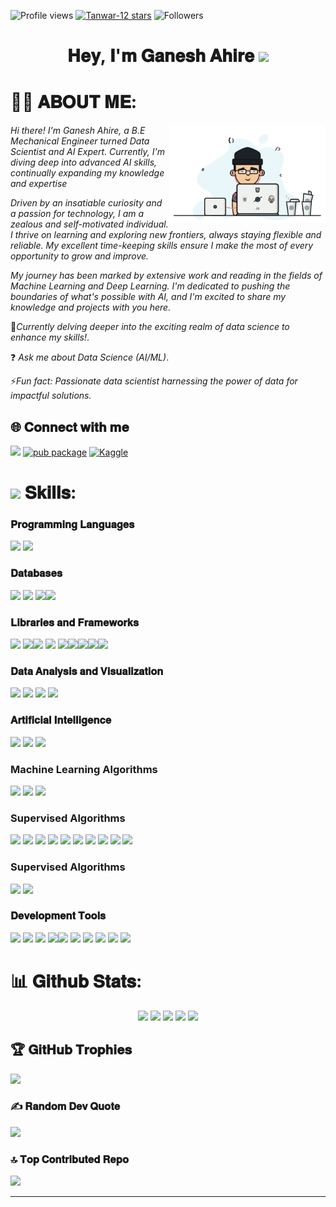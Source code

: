 ![Profile views](https://komarev.com/ghpvc/?username=GaneshAhire30&style=for-the-badge&color=013243 )
[![Tanwar-12 stars](https://img.shields.io/github/stars/GaneshAhire30?color=DAF7A6&style=for-the-badge&logo=https://github.com/GaneshAhire30/repo/raw/main/path/to/your/image.png)](https://github.com/GaneshAhire30?tab=repositories&sort=stargazers)
![Followers](https://img.shields.io/github/followers/GaneshAhire30?style=for-the-badge&color=013243)





<h1 align="center"> 𝐇𝐞𝐲, 𝐈'𝐦 𝐆𝐚𝐧𝐞𝐬𝐡 𝐀𝐡𝐢𝐫𝐞  <img src="https://media.giphy.com/media/hvRJCLFzcasrR4ia7z/giphy.gif" width="25px"></h1>

# 🙋‍♂️ 𝐀𝐁𝐎𝐔𝐓 𝐌𝐄:

<img align="right" alt="coding" width="250" src="https://github.com/GaneshAhire30/GaneshAhire30/blob/main/GH.gif">

*Hi there! I'm Ganesh Ahire, a B.E Mechanical Engineer turned Data Scientist and AI Expert. Currently, I'm diving deep into advanced AI skills, continually expanding my knowledge and expertise*

*Driven by an insatiable curiosity and a passion for technology, I am a zealous and self-motivated individual. I thrive on learning and exploring new frontiers, always staying flexible and reliable. My excellent time-keeping skills ensure I make the most of every opportunity to grow and improve.*

*My journey has been marked by extensive work and reading in the fields of Machine Learning and Deep Learning. I'm dedicated to pushing the boundaries of what's possible with AI, and I'm excited to share my knowledge and projects with you here.*

📝*Currently delving deeper into the exciting realm of data science to enhance my skills!*.

❓ *Ask me about Data Science (AI/ML)*.

⚡*Fun fact: Passionate data scientist harnessing the power of data for impactful solutions.*

## 🌐  𝐂𝐨𝐧𝐧𝐞𝐜𝐭 𝐰𝐢𝐭𝐡 𝐦𝐞


[![](https://img.shields.io/badge/Gmail-0077B5?style=for-the-badge&logo=gmail&logoColor=white)](mailto:ganeshahire783@gmail.com)
 [![pub package](https://img.shields.io/badge/LinkedIn-2F4F4F?style=for-the-badge&logo=linkedin&logoColor=white)](https://linkedin.com/in/https://www.linkedin.com/in/ganesh-ahire-8a9a31233)
 [![Kaggle](https://img.shields.io/badge/Kaggle-0077B5?style=for-the-badge&logo=kaggle&logoColor=white)](https://www.kaggle.com/ganeshahire0)


# <img src='https://user-images.githubusercontent.com/74038190/206662607-d9e7591e-bbf9-42f9-9386-29efc927bc16.gif' width="40">  𝐒𝐤𝐢𝐥𝐥𝐬: 

### 𝐏𝐫𝐨𝐠𝐫𝐚𝐦𝐦𝐢𝐧𝐠 𝐋𝐚𝐧𝐠𝐮𝐚𝐠𝐞𝐬
 <img src="https://img.shields.io/badge/Python-323330?style=for-the-badge&logo=Python&logoColor=white"/>  <img src="https://img.shields.io/badge/C%2B%2B-00599C?style=for-the-badge&logo=c%2B%2B&logoColor=white"/>

### 𝐃𝐚𝐭𝐚𝐛𝐚𝐬𝐞𝐬
 <img src="https://img.shields.io/badge/MySQL-005C84?style=for-the-badge&logo=mysql&logoColor=white"/> <img src="https://img.shields.io/badge/PostgreSQL-20232A?style=for-the-badge&logo=postgresql&logoColor=white"/> <img src="https://img.shields.io/badge/SQLite-07405E?style=for-the-badge&logo=sqlite&logoColor=white"/><img src="https://img.shields.io/badge/MongoDB-20232A?style=for-the-badge&logo=MongoDB&logoColor=white"/>

### 𝐋𝐢𝐛𝐫𝐚𝐫𝐢𝐞𝐬 𝐚𝐧𝐝 𝐅𝐫𝐚𝐦𝐞𝐰𝐨𝐫𝐤𝐬

<img src="https://img.shields.io/badge/Pandas-20232A?style=for-the-badge&logo=Pandas&logoColor=61DAFB"/> <img src="https://img.shields.io/badge/Numpy-0077B5?style=for-the-badge&logo=Numpy&logoColor=white"/><img src="https://img.shields.io/badge/Matplotlib-20232A?style=for-the-badge&logo=Pandas&logoColor=61DAFB"/>  <img src="https://img.shields.io/badge/Scikit-learn-0077B5?style=for-the-badge&logo=Scikit-learn&logoColor=white"/> <img src="https://img.shields.io/badge/Keras-20232A?style=for-the-badge&logo=Keras&logoColor=white"/><img src="https://img.shields.io/badge/Seaborn-0077B5?style=for-the-badge&logo=Seaborn&logoColor=61DAFB"/><img src="https://img.shields.io/badge/Regex-20232A?style=for-the-badge&logo=Regex&logoColor=white"/><img src="https://img.shields.io/badge/Tensorflow-0769AD?style=for-the-badge&logo=Tensorflow&logoColor=white"/><img src="https://img.shields.io/badge/Opencv-20232A?style=for-the-badge&logo=Opencv&logoColor=white"/>

### 𝐃𝐚𝐭𝐚 𝐀𝐧𝐚𝐥𝐲𝐬𝐢𝐬 𝐚𝐧𝐝 𝐕𝐢𝐬𝐮𝐚𝐥𝐢𝐳𝐚𝐭𝐢𝐨𝐧
<img src="https://img.shields.io/badge/Statistics-0077B5?style=for-the-badge&logo=Statistics&logoColor=white"/> <img src="https://img.shields.io/badge/Data Wranling-20232A?style=for-the-badge&logo=Data Wranling&logoColor=white" /> <img src="https://img.shields.io/badge/EDA-0077B5?style=for-the-badge&logo=EDA&logoColor=white"/>  <img src="https://img.shields.io/badge/Tableau-20232A?style=for-the-badge&logo=Tableau&logoColor=white" />

###  𝐀𝐫𝐭𝐢𝐟𝐢𝐜𝐢𝐚𝐥 𝐈𝐧𝐭𝐞𝐥𝐥𝐢𝐠𝐞𝐧𝐜𝐞
<img src="https://img.shields.io/badge/Machine Learning-0077B5?style=for-the-badge&logo=Machine Learning&logoColor=white"/> <img src="https://img.shields.io/badge/Deep learning-20232A?style=for-the-badge&logo=Deep learning&logoColor=white" /> <img src="https://img.shields.io/badge/CNN-0077B5?style=for-the-badge&logo=CNN&logoColor=white"/>

###  Machine Learning Algorithms
<img src="https://img.shields.io/badge/SUERVISED LEARNING-0077B5?style=for-the-badge&logo=SUERVISED LEARNING&logoColor=white"/> <img src="https://img.shields.io/badge/UNSUERVISED LEARNING-20232A?style=for-the-badge&logo=UNSUERVISED LEARNING&logoColor=white" /> <img src="https://img.shields.io/badge/REINFORCEMENT LEARNING-0077B5?style=for-the-badge&logo=REINFORCEMENT LEARNING&logoColor=white"/>

###  Supervised Algorithms
 <img src="https://img.shields.io/badge/LINEAR REGRESSION-0077B5?style=for-the-badge&logo=LINEAR REGRESSION&logoColor=white"/> <img src="https://img.shields.io/badge/LOGISTIC REGRESSION-20232A?style=for-the-badge&logo=LOGISTIC REGRESSION&logoColor=white" /> <img src="https://img.shields.io/badge/KNN-0077B5?style=for-the-badge&logo=KNN&logoColor=white"/> <img src="https://img.shields.io/badge/SVM-0077B5?style=for-the-badge&logo=SVM&logoColor=white"/> <img src="https://img.shields.io/badge/DECISION TREE-20232A?style=for-the-badge&logo=DECISION TREE&logoColor=white" /> <img src="https://img.shields.io/badge/RANDOM FOREST-0077B5?style=for-the-badge&logo=RANDOM FOREST&logoColor=white"/> <img src="https://img.shields.io/badge/XGBOOST-0077B5?style=for-the-badge&logo=XGBOOST&logoColor=white"/> <img src="https://img.shields.io/badge/GRADIENT BOOSTING-20232A?style=for-the-badge&logo=GRADIENT BOOSTING&logoColor=white" /> <img src="https://img.shields.io/badge/BAGGING-0077B5?style=for-the-badge&logo=BAGGING&logoColor=white"/> <img src="https://img.shields.io/badge/TIME SERIES FORECASTING-0077B5?style=for-the-badge&logo=TIME SERIES FORECASTING&logoColor=white"/> 

###  Supervised Algorithms
<img src="https://img.shields.io/badge/KMEANS-0077B5?style=for-the-badge&logo=KMEANS&logoColor=white"/> <img src="https://img.shields.io/badge/PCA-20232A?style=for-the-badge&logo=PCA&logoColor=white" />

###  𝐃𝐞𝐯𝐞𝐥𝐨𝐩𝐦𝐞𝐧𝐭 𝐓𝐨𝐨𝐥𝐬
 <a href="https://github.com/Tanwar-12"><img src="https://img.shields.io/badge/GitHub-20232A?style=for-the-badge&logo=github&logoColor=white"/></a> <img src="https://img.shields.io/badge/GIT-005C84?style=for-the-badge&logo=git&logoColor=white"/> <img src="https://img.shields.io/badge/Notepad++-20232A?style=for-the-badge&logo=Notepad++&logoColor=white"/> </a> <img src="https://img.shields.io/badge/SUBLIME TEXT-005C84?style=for-the-badge&logo=sublimetext&logoColor=white"/><img src="https://img.shields.io/badge/VSCode-0078D4?style=for-the-badge&logo=visual%20studio%20code&logoColor=white" /> <img src="https://img.shields.io/badge/Jupyter Notebook-20232A?style=for-the-badge&logo=Jupyter Notebook&logoColor=white" /> <img src="https://img.shields.io/badge/Colab-0078D4?style=for-the-badge&logo=Colab&logoColor=white" />  <img src="https://img.shields.io/badge/Google_chrome-20232A?style=for-the-badge&logo=Google-chrome&logoColor=white" /> <img src="https://img.shields.io/badge/Pycharm-0078D4?style=for-the-badge&logo=visual%20studio%20code&logoColor=white" />  <img src="https://img.shields.io/badge/Replit-20232A?style=for-the-badge&logo=Replit&logoColor=white" /> 

# 📊 𝐆𝐢𝐭𝐡𝐮𝐛 𝐒𝐭𝐚𝐭𝐬:
 <div align="center">
<img height="180em" src="https://github-profile-summary-cards.vercel.app/api/cards/profile-details?username=GaneshAhire30&theme=github_dark" />
<img height="180em" src="https://github-profile-summary-cards.vercel.app/api/cards/repos-per-language?username=GaneshAhire30&theme=github_dark"  />
<img height="180em" src="https://github-profile-summary-cards.vercel.app/api/cards/most-commit-language?username=GaneshAhire30&theme=github_dark"  />
<img height="180em" src="https://github-profile-summary-cards.vercel.app/api/cards/stats?username=GaneshAhire30&theme=github_dark"/>
<img height="180em" src="https://github-profile-summary-cards.vercel.app/api/cards/productive-time?username=GaneshAhire30&theme=github_dark" />
</div>




## 🏆 𝐆𝐢𝐭𝐇𝐮𝐛 𝐓𝐫𝐨𝐩𝐡𝐢𝐞𝐬
![](https://github-profile-trophy.vercel.app/?username=PawarMukesh&theme=juicyfresh&no-frame=true&no-bg=false&margin-w=4)


### ✍️ 𝐑𝐚𝐧𝐝𝐨𝐦 𝐃𝐞𝐯 𝐐𝐮𝐨𝐭𝐞
![](https://quotes-github-readme.vercel.app/api?type=horizontal&theme=github_dark)

### 🔝 𝐓𝐨𝐩 𝐂𝐨𝐧𝐭𝐫𝐢𝐛𝐮𝐭𝐞𝐝 𝐑𝐞𝐩𝐨
![](https://github-contributor-stats.vercel.app/api?username=GaneshAhire30&limit=5&theme=gruvbox&combine_all_yearly_contributions=true)

---
